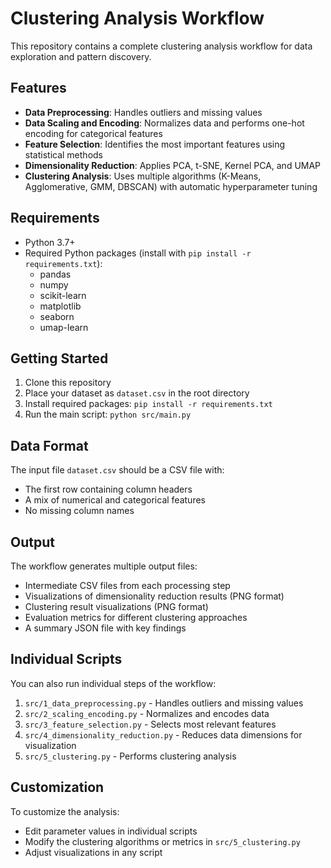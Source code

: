 # Clustering Analysis Workflow

This repository contains a complete clustering analysis workflow for data exploration and pattern discovery.

## Features

- **Data Preprocessing**: Handles outliers and missing values
- **Data Scaling and Encoding**: Normalizes data and performs one-hot encoding for categorical features
- **Feature Selection**: Identifies the most important features using statistical methods
- **Dimensionality Reduction**: Applies PCA, t-SNE, Kernel PCA, and UMAP
- **Clustering Analysis**: Uses multiple algorithms (K-Means, Agglomerative, GMM, DBSCAN) with automatic hyperparameter tuning

## Requirements

- Python 3.7+
- Required Python packages (install with `pip install -r requirements.txt`):
  - pandas
  - numpy
  - scikit-learn
  - matplotlib
  - seaborn
  - umap-learn

## Getting Started

1. Clone this repository
2. Place your dataset as `dataset.csv` in the root directory
3. Install required packages: `pip install -r requirements.txt`
4. Run the main script: `python src/main.py`

## Data Format

The input file `dataset.csv` should be a CSV file with:
- The first row containing column headers
- A mix of numerical and categorical features
- No missing column names

## Output

The workflow generates multiple output files:
- Intermediate CSV files from each processing step
- Visualizations of dimensionality reduction results (PNG format)
- Clustering result visualizations (PNG format)
- Evaluation metrics for different clustering approaches
- A summary JSON file with key findings

## Individual Scripts

You can also run individual steps of the workflow:

1. `src/1_data_preprocessing.py` - Handles outliers and missing values
2. `src/2_scaling_encoding.py` - Normalizes and encodes data
3. `src/3_feature_selection.py` - Selects most relevant features
4. `src/4_dimensionality_reduction.py` - Reduces data dimensions for visualization
5. `src/5_clustering.py` - Performs clustering analysis

## Customization

To customize the analysis:
- Edit parameter values in individual scripts
- Modify the clustering algorithms or metrics in `src/5_clustering.py`
- Adjust visualizations in any script
